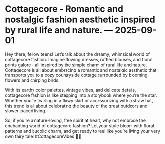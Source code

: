 # Cottagecore - Romantic and nostalgic fashion aesthetic inspired by rural life and nature. — 2025-09-01

Hey there, fellow teens! Let’s talk about the dreamy, whimsical world of cottagecore fashion. Imagine flowing dresses, ruffled blouses, and floral prints galore - all inspired by the simple charm of rural life and nature. Cottagecore is all about embracing a romantic and nostalgic aesthetic that transports you to a cozy countryside cottage surrounded by blooming flowers and chirping birds.

With its earthy color palettes, vintage vibes, and delicate details, cottagecore fashion is like stepping into a storybook where you’re the star. Whether you’re twirling in a flowy skirt or accessorizing with a straw hat, this trend is all about celebrating the beauty of the great outdoors and slower-paced living.

So, if you’re a nature-loving, free spirit at heart, why not embrace the enchanting world of cottagecore fashion? Let your style bloom with floral patterns and bucolic charm, and get ready to feel like you’re living your very own fairy tale! #CottagecoreVibes 🌿🌸